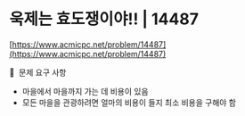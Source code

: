 # 욱제는 효도쟁이야!! | 14487

[https://www.acmicpc.net/problem/14487](https://www.acmicpc.net/problem/14487)

🙏  문제 요구 사항

- 마을에서 마을까지 가는 데 비용이 있음
- 모든 마을을 관광하려면 얼마의 비용이 들지 최소 비용을 구해야 함